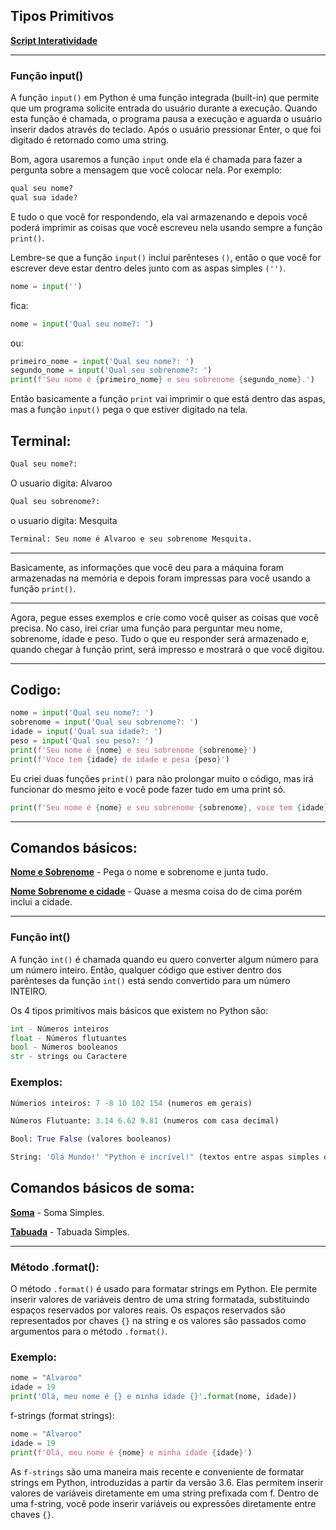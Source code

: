 ## Tipos Primitivos
**[Script Interatividade](./2-%20Tipos%20Primitivos/01interatividade.py)**
<hr>

### Função input()
A função `input()` em Python é uma função integrada (built-in) que permite que um programa solicite entrada do usuário durante a execução. Quando esta função é chamada, o programa pausa a execução e aguarda o usuário inserir dados através do teclado. Após o usuário pressionar Enter, o que foi digitado é retornado como uma string.

Bom, agora usaremos a função `input` onde ela é chamada para fazer a pergunta sobre a mensagem que você colocar nela. Por exemplo:

```python
qual seu nome?
qual sua idade?
```
E tudo o que você for respondendo, ela vai armazenando e depois você poderá imprimir as coisas que você escreveu nela usando sempre a função `print()`.

Lembre-se que a função `input()` inclui parênteses `()`, então o que você for escrever deve estar dentro deles junto com as aspas simples `('')`.
```python
nome = input('')
```
fica:
```python
nome = input('Qual seu nome?: ')
```
ou:
```python
primeiro_nome = input('Qual seu nome?: ')
segundo_nome = input('Qual seu sobrenome?: ')
print(f'Seu nome é {primeiro_nome} e seu sobrenome {segundo_nome}.')
```

Então basicamente a função `print` vai imprimir o que está dentro das aspas, mas a função `input()`
pega o que estiver digitado na tela.
## Terminal:
```python
Qual seu nome?:
```
O usuario digita: Alvaroo
```python
Qual seu sobrenome?:
```
o usuario digita: Mesquita
```python
Terminal: Seu nome é Alvaroo e seu sobrenome Mesquita.
```
<hr>

Basicamente, as informações que você deu para a máquina foram armazenadas na memória e depois foram impressas para você usando a função `print()`.
<hr>
Agora, pegue esses exemplos e crie como você quiser as coisas que você precisa. No caso, irei criar uma função para perguntar meu nome, sobrenome, idade e peso. Tudo o que eu responder será armazenado e, quando chegar à função print, será impresso e mostrará o que você digitou.
<hr>

## Codigo:
```python
nome = input('Qual seu nome?: ')
sobrenome = input('Qual seu sobrenome?: ')
idade = input('Qual sua idade?: ')
peso = input('Qual seu peso?: ')
print(f'Seu nome é {nome} e seu sobrenome {sobrenome}')
print(f'Voce tem {idade} de idade e pesa {peso}')
```
Eu criei duas funções `print()` para não prolongar muito o código, mas irá funcionar do mesmo jeito e você pode fazer tudo em uma print só.
```python
print(f'Seu nome é {nome} e seu sobrenome {sobrenome}, voce tem {idade} de idade e pesa {peso}')
```
<hr>

## Comandos básicos:
**[Nome e Sobrenome](./2-%20Tipos%20Primitivos/02nome-sobrenome.py)** - Pega o nome e sobrenome e junta tudo.

**[Nome Sobrenome e cidade](./2-%20Tipos%20Primitivos/02nome-sobrenome.py)** - Quase a mesma coisa do de cima porém inclui a cidade.
<hr>

### Função int()
A função `int()` é chamada quando eu quero converter algum número para um número inteiro. Então, qualquer código que estiver dentro dos parênteses da função `int()` está sendo convertido para um número INTEIRO.

Os 4 tipos primitivos mais básicos que existem no Python são:
```python
int - Números inteiros
float - Números flutuantes
bool - Números booleanos
str - strings ou Caractere
```
### Exemplos:
```python
Númerios inteiros: 7 -8 10 102 154 (numeros em gerais)

Números Flutuante: 3.14 6.62 9.81 (numeros com casa decimal)

Bool: True False (valores booleanos)

String: 'Olá Mundo!' "Python é incrível!" (textos entre aspas simples ou duplas).
```
## Comandos básicos de soma:
**[Soma](./2-%20Tipos%20Primitivos/02nome-sobrenome.py)** - Soma Simples.

**[Tabuada](./2-%20Tipos%20Primitivos/05multiplicação.py)** - Tabuada Simples.
<hr>

### Método .format():

O método `.format()` é usado para formatar strings em Python. Ele permite inserir valores de variáveis dentro de uma string formatada, substituindo espaços reservados por valores reais. Os espaços reservados são representados por chaves `{}` na string e os valores são passados como argumentos para o método `.format()`.

### Exemplo:
```python
nome = "Alvaroo"
idade = 19
print('Olá, meu nome é {} e minha idade {}'.format(nome, idade))
```
f-strings (format strings):
```python
nome = "Alvaroo"
idade = 19
print(f'Olá, meu nome é {nome} e minha idade {idade}')
```
As `f-strings` são uma maneira mais recente e conveniente de formatar strings em Python, introduzidas a partir da versão 3.6. Elas permitem inserir valores de variáveis diretamente em uma string prefixada com f. Dentro de uma f-string, você pode inserir variáveis ou expressões diretamente entre chaves `{}`.